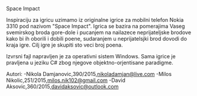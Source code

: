 Space Impact

Inspiraciju za igricu uzimamo iz originalne igrice za mobilni telefon Nokia 3310 pod nazivom "Space Impact".
Igrica se bazira na pomerajima Vaseg svemirskog broda gore-dole i pucanjem na nailazece neprijateljske brodove kako bi ih oborili i dobili poene, sudaranjem u neprijatelsjki brod dovodi do kraja igre. Cilj igre je skupiti sto veci broj poena.

Izvrsni fajl napravljen je za operativni sistem Windows. Sama igrice je pravljena u jeziku C# zbog njegove objektno-orjentisane paradigme.

Autori: 
-Nikola Damjanovic,390/2015,nikoladamjan@live.com 
-Milos Nikolic,251/2015,milos.nik102@gmail.com 
-David Aksovic,360/2015,davidaksovic@outlook.com
